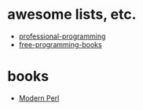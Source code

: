 # awesome lists, etc.

- [professional-programming](https://github.com/charlax/professional-programming)
- [free-programming-books](https://github.com/EbookFoundation/free-programming-books/tree/main)

# books 

- [Modern Perl](http://modernperlbooks.com/books/modern_perl_2016/)

